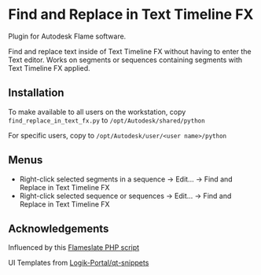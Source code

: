 # Find and Replace in Text Timeline FX

Plugin for Autodesk Flame software.

Find and replace text inside of Text Timeline FX without having to enter the Text editor.  Works on segments or sequences containing segments with Text Timeline FX applied.

## Installation
To make available to all users on the workstation, copy `find_replace_in_text_fx.py` to `/opt/Autodesk/shared/python`

For specific users, copy to `/opt/Autodesk/user/<user name>/python`

## Menus
 - Right-click selected segments in a sequence -> Edit... -> Find and Replace in Text Timeline FX
 - Right-click selected sequence or sequences -> Edit... -> Find and Replace in Text Timeline FX

## Acknowledgements
Influenced by this [Flameslate PHP script](https://github.com/ManChicken1911/flameslater)

UI Templates from [Logik-Portal/qt-snippets](https://github.com/logik-portal/qt_snippets)

